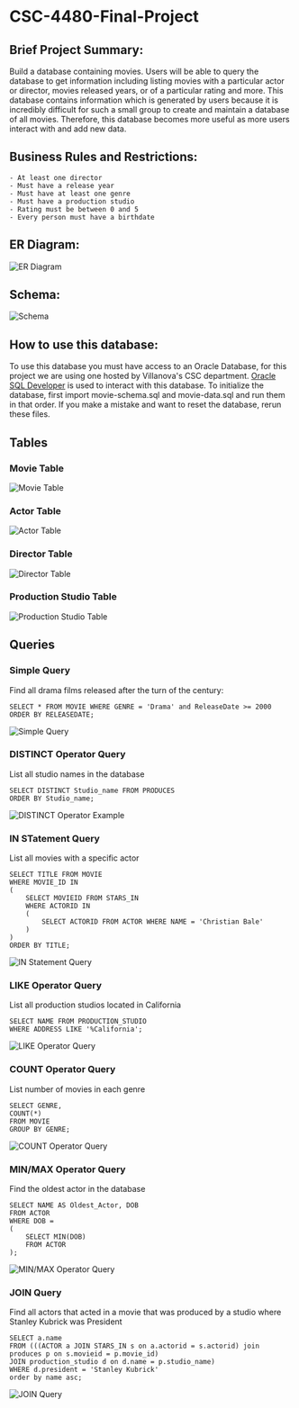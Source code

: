 # CSC-4480-Final-Project
## Brief Project Summary:
Build a database containing movies. Users will be able to query the database to get information including listing movies with a particular actor or director, movies released years, or of a particular rating and more. This database contains information which is generated by users because it is incredibly difficult for such a small group to create and maintain a database of all movies. Therefore, this database becomes more useful as more users interact with and add new data.

## Business Rules and Restrictions:
	- At least one director
	- Must have a release year
	- Must have at least one genre
	- Must have a production studio
	- Rating must be between 0 and 5
	- Every person must have a birthdate

## ER Diagram:
![ER Diagram](/images/ER_Diagram.png)

## Schema:
![Schema](/images/Schema.png)

## How to use this database:
To use this database you must have access to an Oracle Database, for this project we are using one hosted by Villanova's CSC department. [Oracle SQL Developer](https://www.oracle.com/tools/downloads/sqldev-downloads.html) is used to interact with this database. To initialize the database, first import movie-schema.sql and movie-data.sql and run them in that order. If you make a mistake and want to reset the database, rerun these files.

## Tables

### Movie Table
![Movie Table](/images/Movie_Table.png)

### Actor Table
![Actor Table](/images/Actor_Table.png)

### Director Table
![Director Table](/images/Director_Table.png)

### Production Studio Table
![Production Studio Table](/images/Production_Studio_Table.png)

## Queries

### Simple Query
Find all drama films released after the turn of the century:
```
SELECT * FROM MOVIE WHERE GENRE = 'Drama' and ReleaseDate >= 2000
ORDER BY RELEASEDATE;
```
![Simple Query](/images/Simple_Query.png)

### DISTINCT Operator Query
List all studio names in the database
```
SELECT DISTINCT Studio_name FROM PRODUCES
ORDER BY Studio_name;
```
![DISTINCT Operator Example](/images/DISTINCT_Operator_Query.png)

### IN STatement Query
List all movies with a specific actor
```
SELECT TITLE FROM MOVIE
WHERE MOVIE_ID IN 
(
    SELECT MOVIEID FROM STARS_IN
    WHERE ACTORID IN 
    (
        SELECT ACTORID FROM ACTOR WHERE NAME = 'Christian Bale'
    )
)
ORDER BY TITLE;
```
![IN Statement Query](/images/IN_Statement_Query.png)

### LIKE Operator Query
List all production studios located in California
```
SELECT NAME FROM PRODUCTION_STUDIO
WHERE ADDRESS LIKE '%California';
```
![LIKE Operator Query](/images/LIKE_Operator_Query.png)

### COUNT Operator Query
List number of movies in each genre
```
SELECT GENRE,
COUNT(*)
FROM MOVIE
GROUP BY GENRE;
```
![COUNT Operator Query](/images/COUNT_Operator_Query.png)

### MIN/MAX Operator Query
Find the oldest actor in the database
```
SELECT NAME AS Oldest_Actor, DOB
FROM ACTOR
WHERE DOB = 
(
    SELECT MIN(DOB)
    FROM ACTOR
);
```
![MIN/MAX Operator Query](/images/MIN_MAX_Operator_Query.png)

### JOIN Query
Find all actors that acted in a movie that was produced by a studio where Stanley Kubrick was President
```
SELECT a.name
FROM (((ACTOR a JOIN STARS_IN s on a.actorid = s.actorid) join produces p on s.movieid = p.movie_id)
JOIN production_studio d on d.name = p.studio_name)
WHERE d.president = 'Stanley Kubrick'
order by name asc;
```
![JOIN Query](/images/JOIN_Query.png)